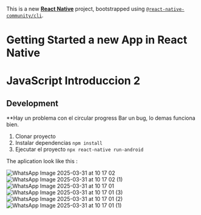 This is a new [**React Native**](https://reactnative.dev) project, bootstrapped using [`@react-native-community/cli`](https://github.com/react-native-community/cli).

# Getting Started a new App in React Native

# JavaScript Introduccion 2

## Development
**Hay un problema con el circular progress Bar un bug, lo demas funciona bien.
1. Clonar proyecto
2. Instalar dependencias ```npm install```
3. Ejecutar el proyecto ```npx react-native run-android```

The aplication look like this :

![WhatsApp Image 2025-03-31 at 10 17 02](https://github.com/user-attachments/assets/ca40d623-aeed-462a-9a56-31a1ab558af2)
![WhatsApp Image 2025-03-31 at 10 17 02 (1)](https://github.com/user-attachments/assets/2282fad7-8a19-4250-910b-806619484eef)
![WhatsApp Image 2025-03-31 at 10 17 01](https://github.com/user-attachments/assets/ae253dca-fdc7-4716-a2fb-4b99d3093d12)
![WhatsApp Image 2025-03-31 at 10 17 01 (3)](https://github.com/user-attachments/assets/7c08d930-251c-4eee-bbd3-63ad4e69c0ab)
![WhatsApp Image 2025-03-31 at 10 17 01 (2)](https://github.com/user-attachments/assets/4455a379-cdcc-4ed1-873d-f6aa86788119)
![WhatsApp Image 2025-03-31 at 10 17 01 (1)](https://github.com/user-attachments/assets/e1447c0e-313b-4b9a-891d-6435a634bcad)

